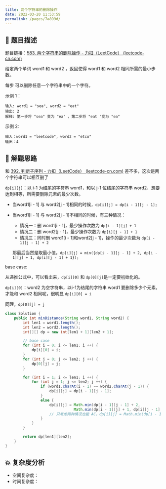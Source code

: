 ```yaml
---
title: 两个字符串的删除操作
date: 2022-03-20 11:53:59
permalink: /pages/7a899d/
---
```


## 📃 题目描述

题目链接：[583. 两个字符串的删除操作 - 力扣（LeetCode） (leetcode-cn.com)](https://leetcode-cn.com/problems/delete-operation-for-two-strings/)

给定两个单词 word1 和 word2 ，返回使得 word1 和  word2 相同所需的最小步数。

每步 可以删除任意一个字符串中的一个字符。

 

示例 1：

```
输入: word1 = "sea", word2 = "eat"
输出: 2
解释: 第一步将 "sea" 变为 "ea" ，第二步将 "eat "变为 "ea"
```

示例  2:

```
输入：word1 = "leetcode", word2 = "etco"
输出：4
```

## 🔔 解题思路

和 [392. 判断子序列 - 力扣（LeetCode） (leetcode-cn.com)](https://leetcode-cn.com/problems/is-subsequence/) 差不多，这次是两个字符串可以相互删了

`dp[i][j]`：以 i-1 为结尾的字符串 word1，和以 j-1 位结尾的字符串 word2，想要达到相等，所需要删除元素的最少次数。

- 当word1[i - 1] 与 word2[j - 1]相同的时候，`dp[i][j] = dp[i - 1][j - 1];`

- 当word1[i - 1] 与 word2[j - 1]不相同的时候，有三种情况：

  - 情况一：删 word1[i - 1]，最少操作次数为 `dp[i - 1][j] + 1`
  - 情况二：删 word2[j - 1]，最少操作次数为 `dp[i][j - 1] + 1`
  - 情况三：同时删 word1[i - 1]和word2[j - 1]，操作的最少次数为 `dp[i - 1][j - 1] + 2`

  那最后当然是取最小值，`dp[i][j] = min({dp[i - 1][j - 1] + 2, dp[i - 1][j] + 1, dp[i][j - 1] + 1});`

base case:

从递推公式中，可以看出来，`dp[i][0]` 和 `dp[0][j]`是一定要初始化的。

`dp[i][0]`：word2 为空字符串，以i-1为结尾的字符串 word1 要删除多少个元素，才能和 word2 相同呢，很明显 `dp[i][0] = i`

同理，`dp[0][j] = j`


```java
class Solution {
    public int minDistance(String word1, String word2) {
        int len1 = word1.length();
        int len2 = word2.length();
        int[][] dp = new int[len1 + 1][len2 + 1];

        // base case
        for (int i = 0; i <= len1; i ++) {
            dp[i][0] = i;
        }
        for (int j = 0; j <= len2; j ++) {
            dp[0][j] = j;
        }

        for (int i = 1; i <= len1; i ++) {
            for (int j = 1; j <= len2; j ++) {
                if (word1.charAt(i - 1) == word2.charAt(j - 1)) {
                    dp[i][j] = dp[i - 1][j - 1];
                }
                else {
                    dp[i][j] = Math.min(dp[i - 1][j - 1] + 2, 
                               Math.min(dp[i - 1][j] + 1, dp[i][j - 1] + 1));
                    // 只考虑两种情况也能 AC，dp[i][j] = Math.min(dp[i - 1][j], dp[i][j - 1]) + 1;
                }
            }
        }

        return dp[len1][len2];
    }
}
```

## 💥 复杂度分析

- 空间复杂度：
- 时间复杂度：

